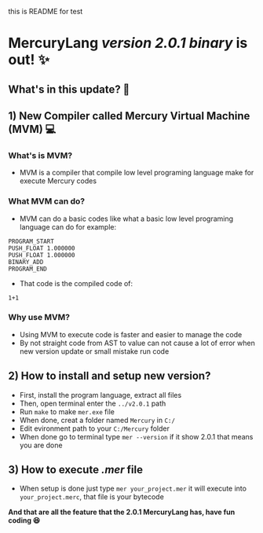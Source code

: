 this is README for test
# MercuryLang *version 2.0.1 binary* is out! ✨
## What's in this update? 👀

## 1) New Compiler called Mercury Virtual Machine (MVM) 💻
### What's is MVM? 
* MVM is a compiler that compile low level programing language make for execute Mercury codes 
### What MVM can do? 
* MVM can do a basic codes like what a basic low level programing language can do for example:
```MVM
PROGRAM_START
PUSH_FLOAT 1.000000
PUSH_FLOAT 1.000000
BINARY_ADD
PROGRAM_END
```
* That code is the compiled code of:
``` MercuryLang
1+1
```
### Why use MVM? 
* Using MVM to execute code is faster and easier to manage the code 
* By not straight code from AST to value can not cause a lot of error when new version update or small mistake run code 
## 2) How to install and setup new version?
* First, install the program language, extract all files
* Then, open terminal enter the ```../v2.0.1``` path
* Run ```make``` to make ```mer.exe``` file
* When done, creat a folder named ```Mercury``` in ```C:/```
* Edit evironment path to your ```C:/Mercury``` folder
* When done go to terminal type ```mer --version``` if it show 2.0.1 that means you are done
## 3) How to execute *.mer* file
* When setup is done just type ```mer your_project.mer``` it will execute into ```your_project.merc```, that file is your bytecode

**And that are all the feature that the 2.0.1 MercuryLang has, have fun coding 😆**
